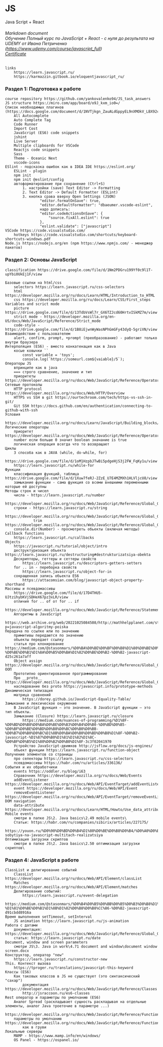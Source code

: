 # JS
Java Script + React

###### Markdown document<br>Обучение Полный курс по JavaScript + React - с нуля до результата на UDEMY от Ивана Петриченко (https://www.udemy.com/course/javascript_full)<br><a href="https://www.udemy.com/certificate/UC-59f695ea-6985-4e1d-8a28-2f0744e70ec2/" target="_blank">Certificate</a>

	links
		https://learn.javascript.ru/
		https://karmazzin.gitbook.io/eloquentjavascript_ru/

### Раздел 1: Подготовка к работе
	course repository https://github.com/yankovalenko94/JS_task_answers
	JS structure https://miro.com/app/board/o9J_kxm_io0=/
	Список необходимых плагинов (https://docs.google.com/document/d/1NVTjkgn_ZauALdGppyEL9nXMOkV_LBX92cgqC_KI36w/edit): 
		All Autocomplete
		Auto Complete Tag
		Code Runner
		Import Cost
		JavaScript (ES6) code snippets
		jshint
		Live Server
		Multiple clipboards for VSCode
		Reactjs code snippets
		Sass
		Theme - Oceanic Next
		vscode-icons
	ESlint - подсказка ошибок как в IDEA IDE https://eslint.org/
		ESLint - plugin
		npm init
		npm init @eslint/config
		автоформатирование при сохранение (Ctrl+S)
			1. настройки (save) Text Editor -> Formatting
			2. Text Editor -> Default Formatter (ESLint)
			3. кнопка срава вверху Open Settings (JSON) 
				    "editor.formatOnSave": true,
					"editor.defaultFormatter": "dbaeumer.vscode-eslint",
					надо дописать:
					"editor.codeActionsOnSave": {
						"source.fixAll.eslint": true
					},
					"eslint.validate": ["javascript"]
	VSCode https://code.visualstudio.com/
		hotkeys https://code.visualstudio.com/shortcuts/keyboard-shortcuts-windows.pdf
	Node.js https://nodejs.org/en (npm https://www.npmjs.com/ - менеджер пакетов)

### Раздел 2: Основы JavaScript

	classification https://drive.google.com/file/d/1Nm2PDGru199Yf0c9l1T-upYbi0UkEj1F/view

	Базовые ссылки на html/css
		selectors https://learn.javascript.ru/css-selectors
		html https://developer.mozilla.org/ru/docs/Learn/HTML/Introduction_to_HTML
		css https://developer.mozilla.org/ru/docs/Learn/CSS/First_steps
	Variables and scrict mode
		picture https://drive.google.com/file/d/13TdbVsWl7r_GX6TZJcd60HrtvISkMZ7m/view
		strict mode - https://developer.mozilla.org/en-US/docs/Web/JavaScript/Reference/Strict_mode
		code-style - https://drive.google.com/file/d/1B8iEjwnWyWasNPhGmGFy43dyQ-5griVN/view
	Взаимодействие с пользователем
		alert, confirm, prompt, +prompt (преобразование) - работают только внутри браузера
	Интерполяция (ES6) - вместо конкатенация как в Java
		косые ковычки ``
			const variable = 'toys';
			console.log(`https://someurl.com${vaiable}/5`);
	Операторы JS
		впринципе как в java
		=== строго сравнение, значение и тип
		приоритеты https://developer.mozilla.org/ru/docs/Web/JavaScript/Reference/Operators/Operator_Precedence#Table
	Сетевые протоколы
		HTTP protocol https://developer.mozilla.org/ru/docs/Web/HTTP/Overview
		HTTPS vs SSH в git https://ourtechroom.com/tech/https-vs-ssh-in-git/
		Git SSH https://docs.github.com/en/authentication/connecting-to-github-with-ssh
	Условия
		https://developer.mozilla.org/ru/docs/Learn/JavaScript/Building_blocks/conditionals
	Логические операторы
		приоритет https://developer.mozilla.org/ru/docs/Web/JavaScript/Reference/Operators/Operator_Precedence
		number если больше 0 значит boolean значание is true
		логическая операция всегда что то возвращает
	Циклы
		3 способа как в JAVA (while, do-while, for)
		https://drive.google.com/file/d/1oM1HzpbJTwBi5pdgeHjS3j2FW_FqKy1u/view
		https://learn.javascript.ru/while-for
	Функции
		классификация функций, таблица https://drive.google.com/file/d/1Xuw7feRJ-2ZzE_U7E4MZMXh1HLVljcU8/view
		замыкание функции - сама функция со всеми внешними переменными которые ей доступны
	Методы строк и чисел
		числа - https://learn.javascript.ru/number
				https://developer.mozilla.org/ru/docs/Web/JavaScript/Reference/Global_Objects/Number
		строки - https://learn.javascript.ru/string
				 https://developer.mozilla.org/ru/docs/Web/JavaScript/Reference/Global_Objects/String
				 trim https://developer.mozilla.org/ru/docs/Web/JavaScript/Reference/Global_Objects/String/Trim
		console.dir(Number) - просмотреть обьекты (включая методы)
	Callback functions
		https://learn.javascript.ru/callbacks
	Objects
		https://javascript.ru/tutorial/object/intro
		деструктуризация обьекта https://learn.javascript.ru/destructuring#destrukturizatsiya-obekta
		Дескрипторы, геттеры и сеттеры свойств
			https://learn.javascript.ru/descriptors-getters-setters
		for .. in - переборка свойств
			https://learn.javascript.ru/object-for-in
		сокращенная запись обьекта ES6
			https://attacomsian.com/blog/javascript-object-property-shorthand
	Массивы и псевдомассивы
		https://drive.google.com/file/d/17D4THU5-UJtzihybKVjSDHeX67pz3xLR/view
		отличия for .. of от for .. if
			https://developer.mozilla.org/ru/docs/Web/JavaScript/Reference/Statements/for...of#%D1%80%D0%B0%D0%B7%D0%BB%D0%B8%D1%87%D0%B8%D1%8F_%D0%BC%D0%B5%D0%B6%D0%B4%D1%83_for...of_%D0%B8_for...in
		Алгоритмы в JavaScript
			https://web.archive.org/web/20221025084508/http://mathhelpplanet.com/static.php?p=javascript-algoritmy-poiska
	Перадача по ссылке или по значению
		примитивы передаются по значению
		обьекты передает ссылку
		статья про клонирование https://medium.com/@stasonmars/%D0%BA%D0%BE%D0%BF%D0%B8%D1%80%D0%BE%D0%B2%D0%B0%D0%BD%D0%B8%D0%B5-%D0%BE%D0%B1%D1%8A%D0%B5%D0%BA%D1%82%D0%BE%D0%B2-%D0%B2-javascript-d25c261a7aff
		Object assign https://developer.mozilla.org/ru/docs/Web/JavaScript/Reference/Global_Objects/Object/assign
	ООП
		Прототипно ориентированное программирование
		Про __proto__ https://developer.mozilla.org/ru/docs/Web/JavaScript/Reference/Global_Objects/Object/proto
		наследование без proto https://javascript.info/prototype-methods
	Динамическая типизация
		матрица сравнений
			https://dorey.github.io/JavaScript-Equality-Table/
	Замыкание и лексическое окружение
		В JavaScript функция – это значение. В JavaScript функции – это тип объекты.
		Замыкание (Closure) https://learn.javascript.ru/closure
			https://medium.com/nuances-of-programming/%D1%8F-%D0%BD%D0%B8%D0%BA%D0%BE%D0%B3%D0%B4%D0%B0-%D0%BD%D0%B5-%D0%BF%D0%BE%D0%BD%D0%B8%D0%BC%D0%B0%D0%BB-%D0%B7%D0%B0%D0%BC%D1%8B%D0%BA%D0%B0%D0%BD%D0%B8%D1%8F-%D0%B2-javascript-%D1%87%D0%B0%D1%81%D1%82%D1%8C-%D0%BF%D0%B5%D1%80%D0%B2%D0%B0%D1%8F-3c3f02041970
		Устройство JavaScript-движков http://jsflow.org/docs/js-engines/
		обьект функции https://learn.javascript.ru/function-object
	Получение элементов со страницы
		про селекторы https://learn.javascript.ru/css-selectors
		псевдомассивы https://habr.com/ru/articles/336136/
	События и их обработчики
		events https://oddler.ru/blog/i63
		Справочник https://developer.mozilla.org/ru/docs/Web/Events
		addEventListener https://developer.mozilla.org/ru/docs/Web/API/EventTarget/addEventListener
		event https://developer.mozilla.org/ru/docs/Web/API/Event
		removeEventListener https://developer.mozilla.org/ru/docs/Web/API/EventTarget/removeEventListener
	DOM navigation
		data-attribute https://developer.mozilla.org/ru/docs/Learn/HTML/Howto/Use_data_attributes
	Mobile events
		смотри в папке JS\2. Java basics\2.49 mobile events\
		Статьи: https://habr.com/ru/companies/sibirix/articles/227175/
				https://youon.ru/%D0%90%D0%BD%D0%B4%D1%80%D0%BE%D0%B8%D0%B4/%D0%A0%D0%B0%D0%B7%D1%80%D0%B0%D0%B1%D0%BE%D1%82%D0%BA%D0%B0/touch-sobytiya-na-javascript-multitach-realizatsiya
	Оптимизация загрузки скриптов
		смотри в папке JS\2. Java basics\2.50 оптимизация загрузки скриптов\
		
### Раздел 4: JavaScript в работе
	ClassList и делигирование событий
		ClassList https://developer.mozilla.org/ru/docs/Web/API/Element/classList
		Matches https://developer.mozilla.org/ru/docs/Web/API/Element/matches
		Делигирование событий:
			https://learn.javascript.ru/event-delegation
			https://medium.com/@stasonmars/%D0%B4%D0%B5%D0%BB%D0%B5%D0%B3%D0%B8%D1%80%D0%BE%D0%B2%D0%B0%D0%BD%D0%B8%D0%B5-%D1%81%D0%BE%D0%B1%D1%8B%D1%82%D0%B8%D0%B8%CC%86-%D0%B2-javascript-d91cbdd8916a
	Время выполнения setTimeout, setInterval
		JS animation https://learn.javascript.ru/js-animation
	Работа с датами
		документация: https://developer.mozilla.org/ru/docs/Web/JavaScript/Reference/Global_Objects/Date
		статья: https://learn.javascript.ru/date
	Document, window and screen parameters
		смотри JS\3. Java in work\4.71 document and window\document window screen.docx
	Конструктор, оператор "new"
		https://learn.javascript.ru/constructor-new
	This. Контекст вызова
		https://tproger.ru/translations/javascript-this-keyword
	Классы (ES6)
		Как таковых классов в JS не существует (это синтаксический "сахар")
			документация https://developer.mozilla.org/ru/docs/Web/JavaScript/Reference/Classes
			http://jsraccoon.ru/es6-classes
	Rest оператор и параметры по умолчанию (ES6)
		Аналог Spread (раскладывает сущность раскладывая на отдельные элементы, аналог Java троеточие в параметре ...)
			https://developer.mozilla.org/ru/docs/Web/JavaScript/Reference/Functions/Rest_parameters
		параметры по умолчанию https://developer.mozilla.org/ru/docs/Web/JavaScript/Reference/Functions/Default_parameters
			как в груви
	Локальные серверы
		MAMP - https://www.mamp.info/en/windows/
		OS Panel - https://ospanel.io/